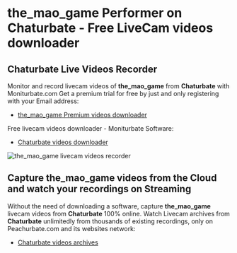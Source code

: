 # the_mao_game Performer on Chaturbate - Free LiveCam videos downloader

## Chaturbate Live Videos Recorder

Monitor and record livecam videos of **the_mao_game** from **Chaturbate** with Moniturbate.com
Get a premium trial for free by just and only registering with your Email address:
* [the_mao_game Premium videos downloader](https://moniturbate.com/request-demo-licence-key.html)

Free livecam videos downloader - Moniturbate Software:
* [Chaturbate videos downloader](https://moniturbate.com/moniturbate-download-software.html)

![the_mao_game livecam videos recorder](https://peachurnet.com/templates/moniturbate-software.png)


## Capture the_mao_game videos from the Cloud and watch your recordings on Streaming

Without the need of downloading a software, capture **the_mao_game** livecam videos from **Chaturbate** 100% online.
Watch Livecam archives from **Chaturbate** unlimitedly from thousands of existing recordings, only on Peachurbate.com and its websites network:
* [Chaturbate videos archives](https://peachurnet.com/)